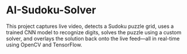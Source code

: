 # AI-Sudoku-Solver
This project captures live video, detects a Sudoku puzzle grid, uses a trained CNN model to recognize digits, solves the puzzle using a custom solver, and overlays the solution back onto the live feed—all in real-time using OpenCV and TensorFlow.
